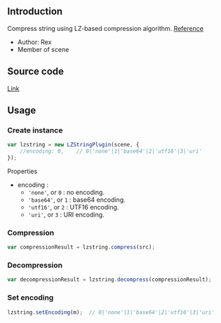 ## Introduction

Compress string using LZ-based compression algorithm. [Reference](https://github.com/pieroxy/lz-string)

- Author: Rex
- Member of scene

## Source code

[Link](https://github.com/rexrainbow/phaser3-rex-notes/blob/master/plugins/lzstring/LZStringPlugin.js)

## Usage

### Create instance

```javascript
var lzstring = new LZStringPlugin(scene, {
    //encoding: 0,    // 0|'none'|1|'base64'|2|'utf16'|3|'uri'
});
```

Properties

- encoding : 
    - `'none'`, or `0` : no encoding.
    - `'base64'`, or `1` : base64 encoding.
    - `'utf16'`, or `2` : UTF16 encoding.
    - `'uri'`, or `3` : URI encoding.

### Compression

```javascript
var compressionResult = lzstring.compress(src);
```

### Decompression

```javascript
var decompressionResult = lzstring.decompress(compressionResult);
```

### Set encoding

```javascript
lzstring.setEncoding(m);  // 0|'none'|1|'base64'|2|'utf16'|3|'uri'
```